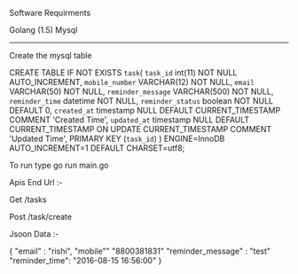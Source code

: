 Software Requirments 

Golang (1.5)
Mysql

----------------------------------------------------------------

Create the mysql table

CREATE TABLE IF NOT EXISTS `task`(
  `task_id` int(11) NOT NULL AUTO_INCREMENT,
  `mobile_number` VARCHAR(12) NOT NULL,
  `email` VARCHAR(50) NOT NULL,
  `reminder_message` VARCHAR(500) NOT NULL,
  `reminder_time`  datetime NOT NULL,
  `reminder_status` boolean NOT NULL DEFAULT 0,
  `created_at` timestamp NULL DEFAULT CURRENT_TIMESTAMP COMMENT 'Created Time',
  `updated_at` timestamp NULL DEFAULT CURRENT_TIMESTAMP ON UPDATE CURRENT_TIMESTAMP COMMENT 'Updated Time',
   PRIMARY KEY (`task_id`)
 ) ENGINE=InnoDB AUTO_INCREMENT=1 DEFAULT CHARSET=utf8;


To run type go run main.go

Apis End Url :- 

Get /tasks

Post /task/create

Jsoon Data :- 

{
"email" : "rishi",
"mobile"" "8800381831"
"reminder_message" : "test"
"reminder_time": "2016-08-15 16:56:00" 
}
